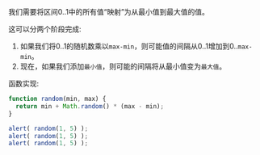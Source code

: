 我们需要将区间0..1中的所有值“映射”为从最小值到最大值的值。

这可以分两个阶段完成:

1. 如果我们将0..1的随机数乘以`max-min`，则可能值的间隔从0..1增加到0..`max-min`。
2. 现在，如果我们添加`最小值`，则可能的间隔将从最小值变为`最大值`。

函数实现:

```js run
function random(min, max) {
  return min + Math.random() * (max - min);
}

alert( random(1, 5) ); 
alert( random(1, 5) ); 
alert( random(1, 5) ); 
```

